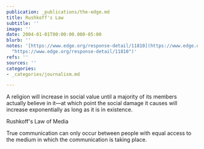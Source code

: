 ```yaml
---
publication: _publications/the-edge.md
title: Rushkoff's Law
subtitle: ''
image: ''
date: 2004-01-01T00:00:00.000-05:00
blurb: ''
notes: '[https://www.edge.org/response-detail/11810](https://www.edge.org/response-detail/11810
  "https://www.edge.org/response-detail/11810")'
refs: ''
sources: ''
categories:
- _categories/journalism.md

---
```

A religion will increase in social value until a majority of its members actually believe in it—at which point the social damage it causes will increase exponentially as long as it is in existence.

Rushkoff's Law of Media

True communication can only occur between people with equal access to the medium in which the communication is taking place.